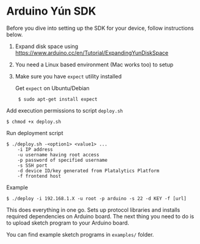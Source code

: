 # Arduino Yún SDK

Before you dive into setting up the SDK for your device, follow instructions below.

1. Expand disk space using https://www.arduino.cc/en/Tutorial/ExpandingYunDiskSpace
2. You need a Linux based environment (Mac works too) to setup
3. Make sure you have `expect` utility installed

    Get `expect` on Ubuntu/Debian
        
        $ sudo apt-get install expect

Add execution permissions to script `deploy.sh`

    $ chmod +x deploy.sh

Run deployment script

    $ ./deploy.sh -<option1> <value1> ...
	    -i IP address
        -u username having root access
        -p password of specified username
        -s SSH port
        -d device ID/key generated from Platalytics Platform
        -f frontend host

Example
    
    $ ./deploy -i 192.168.1.X -u root -p arduino -s 22 -d KEY -f [url]


This does everything in one go. Sets up protocol libraries and installs required dependencies on Arduino board. The next thing you need to do is to upload sketch program to your Arduino board.

You can find example sketch programs in `examples/` folder.